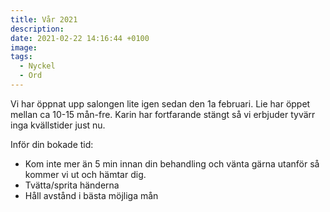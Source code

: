 ```yaml
---
title: Vår 2021
description:
date: 2021-02-22 14:16:44 +0100
image:
tags:
  - Nyckel
  - Ord
---
```


Vi har öppnat upp salongen lite igen sedan den 1a februari. Lie har öppet mellan ca 10-15 m&aring;n-fre. Karin har fortfarande stängt s&aring; vi erbjuder tyvärr inga kvällstider just nu.&nbsp;

Inför din bokade tid:

* Kom inte mer än 5 min innan din behandling och vänta gärna utanför s&aring; kommer vi ut och hämtar dig.&nbsp;
* Tvätta/sprita händerna&nbsp;
* H&aring;ll avst&aring;nd i bästa möjliga m&aring;n
